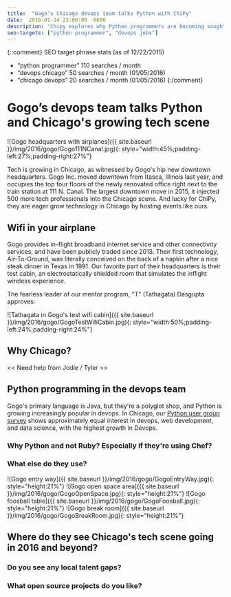 ```yaml
---
title:  "Gogo’s Chicago devops team talks Python with ChiPy"
date:  2016-01-14 23:00:00 -0600
description: "Chipy explores why Python programmers are becoming sought after for roles in devops in Chicago with Gogo’s Chicago devops team."
seo-targets: ["python programmer", "devops jobs"]
---
```


{::comment}
SEO target phrase stats (as of 12/22/2015)
* “python programmer” 110 searches / month
* “devops chicago” 50 searches / month (01/05/2016)
* “chicago devops” 20 searches / month (01/05/2016)
{:/comment}


# Gogo’s devops team talks Python and Chicago's growing tech scene
![Gogo headquarters with airplanes]({{ site.baseurl }}/img/2016/gogo/Gogo111NCanal.jpg){: style="width:45%;padding-left:27%;padding-right:27%"}

Tech is growing in Chicago, as witnessed by Gogo's hip new downtown headquarters.
Gogo Inc. moved downtown from Itasca, Illinois last year, and occupies the
top four floors of the newly renovated office right next to the train station
at 111 N. Canal. 
The largest downtown move in 2015, it injected 500 more tech professionals
into the Chicago scene. And lucky for ChiPy, they are eager grow technology
in Chicago by hosting events like ours.


## Wifi in your airplane

Gogo provides in-flight broadband internet service and other
connectivity services, and have been publicly traded since 2013.
Their first technology, Air-To-Ground, was literally conceived on the
back of a napkin after a nice steak dinner in Texas in 1991.
Our favorite part of their headquarters is their test cabin, an
electrostatically shielded room that simulates the inflight wireless
experience.

The fearless leader of our mentor program, "T" (Tathagata) Dasgupta
approves:

![Tathagata in Gogo's test wifi cabin]({{ site.baseurl }}/img/2016/gogo/GogoTestWifiCabin.jpg){: style="width:50%;padding-left:24%;padding-right:24%"}


## Why Chicago?

&lt;&lt; Need help from Jodie / Tyler &gt;&gt;


## Python programming in the devops team

Gogo's primary language is Java, but they're a polyglot shop, and
Python is growing increasingly popular in devops. In Chicago,
our [Python user group survey][survey-Q42015]
shows approximately equal interest in devops, web development,
and data science, with the highest growth in Devops.

### Why Python and not Ruby? Especially if they're using Chef?

### What else do they use?

![Gogo entry way]({{ site.baseurl }}/img/2016/gogo/GogoEntryWay.jpg){: style="height:21%"}
![Gogo open space area]({{ site.baseurl }}/img/2016/gogo/GogoOpenSpace.jpg){: style="height:21%"}
![Gogo foosball table]({{ site.baseurl }}/img/2016/gogo/GogoFoosball.jpg){: style="height:21%"}
![Gogo break room]({{ site.baseurl }}/img/2016/gogo/GogoBreakRoom.jpg){: style="height:21%"}


## Where do they see Chicago's tech scene going in 2016 and beyond?

### Do you see any local talent gaps?

### What open source projects do you like?



[survey-Q42015]: http://tanyaschlusser.github.io/tmp/python-shops/2016/02/survey
[python_java]: https://dzone.com/articles/learn-python-overtakes-learn-java
